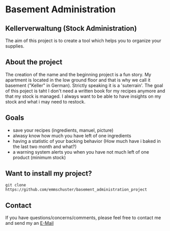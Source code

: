 # Basement Administration 
## Kellerverwaltung (Stock Administration)
The aim of this project is to create a tool which helps you to organize your supplies.
## About the project
The creation of the name and the beginning project is a fun story. My apartment is located in the low ground floor and that is why we call it basement ("Keller" in German). Strictly speaking it is a 'suterrain'.
The goal of this poject is taht I don't need a written book for my recipes anymore and that my stock is managed. I always want to be able to have insights on my stock and what i may need to restock.
## Goals
- save your recipes (ingredients, manuel, picture)
- alwasy know how much you have left of one ingredients
- having a statistic of your backing behavior (How much have i baked in the last two month and what?)
- a warning system alerts you when you have not much left of one product (minimum stock)
## Want to install my project?
```
git clone https://github.com/emmschuster/basement_administration_project
```
## Contact
If you have questions/concerns/comments, please feel free to contact me and send my an [E-Mail](emmschuster@tsn.at)
